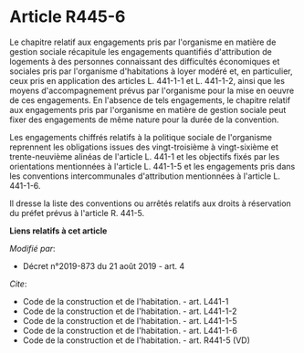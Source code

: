 # Article R445-6

Le chapitre relatif aux engagements pris par l'organisme en matière de gestion sociale récapitule les engagements quantifiés
d'attribution de logements à des personnes connaissant des difficultés économiques et sociales pris par l'organisme
d'habitations à loyer modéré et, en particulier, ceux pris en application des articles L. 441-1-1 et L. 441-1-2, ainsi que
les moyens d'accompagnement prévus par l'organisme pour la mise en oeuvre de ces engagements. En l'absence de tels
engagements, le chapitre relatif aux engagements pris par l'organisme en matière de gestion sociale peut fixer des
engagements de même nature pour la durée de la convention.

Les engagements chiffrés relatifs à la politique sociale de l'organisme reprennent les obligations issues des vingt-troisième
à vingt-sixième et trente-neuvième alinéas de l'article L. 441-1 et les objectifs fixés par les orientations mentionnées à
l'article L. 441-1-5 et les engagements pris dans les conventions intercommunales d'attribution mentionnées à l'article L.
441-1-6.

Il dresse la liste des conventions ou arrêtés relatifs aux droits à réservation du préfet prévus à l'article R. 441-5.

**Liens relatifs à cet article**

_Modifié par_:

  - Décret n°2019-873 du 21 août 2019 - art. 4

_Cite_:

  - Code de la construction et de l'habitation. - art. L441-1
  - Code de la construction et de l'habitation. - art. L441-1-2
  - Code de la construction et de l'habitation. - art. L441-1-5
  - Code de la construction et de l'habitation. - art. L441-1-6
  - Code de la construction et de l'habitation. - art. R441-5 (VD)
